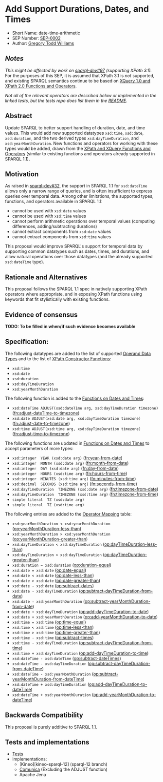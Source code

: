 # Add Support Durations, Dates, and Times

* Short Name: date-time-arithmetic
* SEP Number: [SEP-0002](sep-0002.md)
* Author: [Gregory Todd Williams](https://github.com/kasei)

## *Notes*

*This might be affected by work on [sparql-dev#97](https://github.com/w3c/sparql-dev/issues/97) (supporting XPath 3.1).* For the purposes of this SEP, it is assumed that XPath 3.1 is *not* supported, and existing SPARQL semantics continue to be based on [XQuery 1.0 and XPath 2.0 Functions and Operators](https://www.w3.org/TR/xpath-functions/).

*Not all of the relevant operators are described below or implemented in the linked tests, but the tests repo does list them in the [README](https://github.com/kasei/sparql-dev/blob/xsd_datetime_duration/tests/xsd_functions/README.md).*

## Abstract

Update SPARQL to better support handling of duration, date, and time values.
This would add new supported datatypes `xsd:time`, `xsd:date`, `xsd:duration`,
and the two derived types `xsd:dayTimeDuration`, and `xsd:yearMonthDuration`.
New functions and operators for working with these types would be added,
drawn from the [XPath and XQuery Functions and Operators][xpfo]
(similar to existing functions and operators already supported in SPARQL 1.1).

## Motivation

As raised in [sparql-dev#32](https://github.com/w3c/sparql-dev/issues/32), the support in SPARQL 1.1 for `xsd:dateTime` allows only a
narrow range of queries, and is often insufficient to express queries over
temporal data. Among other limitations, the supported types, functions, and operators
available in SPARQL 1.1:

* cannot be used with `xsd:date` values
* cannot be used with `xsd:time` values
* cannot perform arithmetic operations over temporal values (computing differences, adding/subtracting durations)
* cannot extract components from `xsd:date` values
* cannot extract components from `xsd:time` values

This proposal would improve SPARQL's support for temporal data by supporting
common datatypes such as dates, times, and durations, and allow natural
operations over those datatypes (and the already supported `xsd:dateTime` type).

## Rationale and Alternatives

This proposal follows the SPARQL 1.1 spec in natively supporting XPath operators
where appropriate, and in exposing XPath functions using keywords that fit
stylistically with existing functions.

## Evidence of consensus

**TODO: To be filled in when/if such evidence becomes available**

## Specification:

The following datatypes are added to the list of supported [Operand Data Types][odt] and to the list of [XPath Constructor Functions][constr]:

* `xsd:time`
* `xsd:date`
* `xsd:duration`
* `xsd:dayTimeDuration`
* `xsd:yearMonthDuration`

The following function is added to the [Functions on Dates and Times][datefuncs]:

* `xsd:dateTime ADJUST(xsd:dateTime arg, xsd:dayTimeDuration timezone)` ([fn:adjust-dateTime-to-timezone](https://www.w3.org/TR/xpath-functions/#func-adjust-dateTime-to-timezone))
* `xsd:date ADJUST(xsd:date arg, xsd:dayTimeDuration timezone)` ([fn:adjust-date-to-timezone](https://www.w3.org/TR/xpath-functions/#func-adjust-date-to-timezone))
* `xsd:time ADJUST(xsd:time arg, xsd:dayTimeDuration timezone)` ([fn:adjust-time-to-timezone](https://www.w3.org/TR/xpath-functions/#func-adjust-time-to-timezone))

The following functions are updated in [Functions on Dates and Times][datefuncs] to accept parameters of more types:

* `xsd:integer  YEAR (xsd:date arg)` ([fn:year-from-date](https://www.w3.org/TR/xpath-functions/#func-year-from-date))
* `xsd:integer  MONTH (xsd:date arg)` ([fn:month-from-date](https://www.w3.org/TR/xpath-functions/#func-month-from-date))
* `xsd:integer  DAY (xsd:date arg)` ([fn:day-from-date](https://www.w3.org/TR/xpath-functions/#func-day-from-date))
* `xsd:integer  HOURS (xsd:time arg)` ([fn:hours-from-time](https://www.w3.org/TR/xpath-functions/#func-hours-from-time))
* `xsd:integer  MINUTES (xsd:time arg)` ([fn:minutes-from-time](https://www.w3.org/TR/xpath-functions/#func-minutes-from-time))
* `xsd:decimal  SECONDS (xsd:time arg)` ([fn:seconds-from-time](https://www.w3.org/TR/xpath-functions/#func-seconds-from-time))
* `xsd:dayTimeDuration  TIMEZONE (xsd:date arg)` ([fn:timezone-from-date](https://www.w3.org/TR/xpath-functions/#func-timezone-from-date))
* `xsd:dayTimeDuration  TIMEZONE (xsd:time arg)` ([fn:timezone-from-time](https://www.w3.org/TR/xpath-functions/#func-timezone-from-time))
* `simple literal  TZ (xsd:date arg)`
* `simple literal  TZ (xsd:time arg)`

The following entries are added to the [Operator Mapping][ops] table:

* `xsd:yearMonthDuration < xsd:yearMonthDuration` ([op:yearMonthDuration-less-than](https://www.w3.org/TR/xpath-functions/#func-yearMonthDuration-less-than))
* `xsd:yearMonthDuration > xsd:yearMonthDuration` ([op:yearMonthDuration-greater-than](https://www.w3.org/TR/xpath-functions/#func-yearMonthDuration-greater-than))
* `xsd:dayTimeDuration < xsd:dayTimeDuration` ([op:dayTimeDuration-less-than](https://www.w3.org/TR/xpath-functions/#func-dayTimeDuration-less-than))
* `xsd:dayTimeDuration > xsd:dayTimeDuration` ([op:dayTimeDuration-greater-than](https://www.w3.org/TR/xpath-functions/#func-dayTimeDuration-greater-than))
* `xsd:duration = xsd:duration` ([op:duration-equal](https://www.w3.org/TR/xpath-functions/#func-duration-equal))
* `xsd:date = xsd:date` ([op:date-equal](https://www.w3.org/TR/xpath-functions/#func-date-equal))
* `xsd:date < xsd:date` ([op:date-less-than](https://www.w3.org/TR/xpath-functions/#func-date-less-than))
* `xsd:date > xsd:date` ([op:date-greater-than](https://www.w3.org/TR/xpath-functions/#func-date-greater-than))
* `xsd:date - xsd:date` ([op:subtract-dates](https://www.w3.org/TR/xpath-functions/#func-subtract-dates))
* `xsd:date - xsd:dayTimeDuration` ([op:subtract-dayTimeDuration-from-date](https://www.w3.org/TR/xpath-functions/#func-subtract-dayTimeDuration-from-date))
* `xsd:date - xsd:yearMonthDuration` ([op:subtract-yearMonthDuration-from-date](https://www.w3.org/TR/xpath-functions/#func-subtract-yearMonthDuration-from-date))
* `xsd:date + xsd:dayTimeDuration` ([op:add-dayTimeDuration-to-date](https://www.w3.org/TR/xpath-functions/#func-add-dayTimeDuration-to-date))
* `xsd:date + xsd:yearMonthDuration` ([op:add-yearMonthDuration-to-date](https://www.w3.org/TR/xpath-functions/#func-add-yearMonthDuration-to-date))
* `xsd:time = xsd:time` ([op:time-equal](https://www.w3.org/TR/xpath-functions/#func-time-equal))
* `xsd:time < xsd:time` ([op:time-less-than](https://www.w3.org/TR/xpath-functions/#func-time-less-than))
* `xsd:time > xsd:time` ([op:time-greater-than](https://www.w3.org/TR/xpath-functions/#func-time-greater-than))
* `xsd:time - xsd:time` ([op:subtract-times](https://www.w3.org/TR/xpath-functions/#func-subtract-times))
* `xsd:time - xsd:dayTimeDuration` ([op:subtract-dayTimeDuration-from-time](https://www.w3.org/TR/xpath-functions/#func-subtract-dayTimeDuration-from-time))
* `xsd:time + xsd:dayTimeDuration` ([op:add-dayTimeDuration-to-time](https://www.w3.org/TR/xpath-functions/#func-add-dayTimeDuration-to-time))
* `xsd:dateTime - xsd:dateTime` ([op:subtract-dateTimes](https://www.w3.org/TR/xpath-functions/#func-subtract-dateTimes))
* `xsd:dateTime - xsd:dayTimeDuration` ([op:subtract-dayTimeDuration-from-dateTime](https://www.w3.org/TR/xpath-functions/#func-subtract-dayTimeDuration-from-dateTime))
* `xsd:dateTime - xsd:yearMonthDuration` ([op:subtract-yearMonthDuration-from-dateTime](https://www.w3.org/TR/xpath-functions/#func-subtract-yearMonthDuration-from-dateTime))
* `xsd:dateTime + xsd:dayTimeDuration` ([op:add-dayTimeDuration-to-dateTime](https://www.w3.org/TR/xpath-functions/#func-add-dayTimeDuration-to-dateTime))
* `xsd:dateTime + xsd:yearMonthDuration` ([op:add-yearMonthDuration-to-dateTime](https://www.w3.org/TR/xpath-functions/#func-add-yearMonthDuration-to-dateTime))

## Backwards Compatibility

This proposal is purely additive to SPARQL 1.1.

## Tests and implementations

* [Tests][tests]
* Implementations:
    * [Kineo][kineo-sparql-12] (sparql-12 branch)
    * [Comunica](https://github.com/comunica/comunica) (Excluding the ADJUST function)
    * Apache Jena

[xpfo]: https://www.w3.org/TR/xpath-functions-31/#dateTime-arithmetic
[odt]: https://www.w3.org/TR/sparql11-query/#operandDataTypes
[datefuncs]: https://www.w3.org/TR/sparql11-query/#func-date-time
[ops]: https://www.w3.org/TR/sparql11-query/#OperatorMapping
[constr]: https://www.w3.org/TR/sparql11-query/#FunctionMapping

[tests]: https://github.com/kasei/sparql-12/tree/xsd_datetime_duration/tests/xsd_functions
[kineo-sparql-dev]: https://github.com/kasei/kineo/tree/sparql-12
